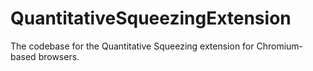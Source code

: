 # QuantitativeSqueezingExtension
The codebase for the Quantitative Squeezing extension for Chromium-based browsers.
